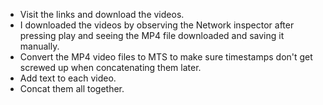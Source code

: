 * Visit the links and download the videos.
* I downloaded the videos by observing the Network inspector after pressing play and seeing the MP4 file downloaded and saving it manually.
* Convert the MP4 video files to MTS to make sure timestamps don't get screwed up when concatenating them later.
* Add text to each video.
* Concat them all together.
